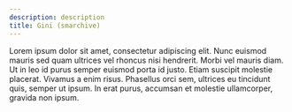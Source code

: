 ```yaml
---
description: description
title: Gini (smarchive)
---
```


Lorem ipsum dolor sit amet, consectetur adipiscing elit. Nunc euismod mauris sed quam ultrices vel rhoncus nisi hendrerit. Morbi vel mauris diam. Ut in leo id purus semper euismod porta id justo. Etiam suscipit molestie placerat. Vivamus a enim risus. Phasellus orci sem, ultrices eu tincidunt quis, semper ut ipsum. In erat purus, accumsan et molestie ullamcorper, gravida non ipsum.